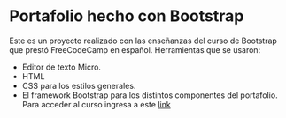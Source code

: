 # Portafolio hecho con Bootstrap
Este es un proyecto realizado con las enseñanzas del curso de Bootstrap que prestó FreeCodeCamp en español.
Herramientas que se usaron:
* Editor de texto Micro.
* HTML
* CSS para los estilos generales.
* El framework Bootstrap para los distintos componentes del portafolio.
Para acceder al curso ingresa a este [link]("https://www.youtube.com/watch?v=QCw0L6FupQ0")

